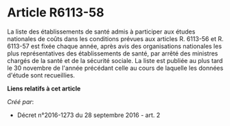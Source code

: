 # Article R6113-58

La liste des établissements de santé admis à participer aux études nationales de coûts dans les conditions prévues aux
articles R. 6113-56 et R. 6113-57 est fixée chaque année, après avis des organisations nationales les plus représentatives
des établissements de santé, par arrêté des ministres chargés de la santé et de la sécurité sociale. La liste est publiée au
plus tard le 30 novembre de l'année précédant celle au cours de laquelle les données d'étude sont recueillies.

**Liens relatifs à cet article**

_Créé par_:

  - Décret n°2016-1273 du 28 septembre 2016 - art. 2
